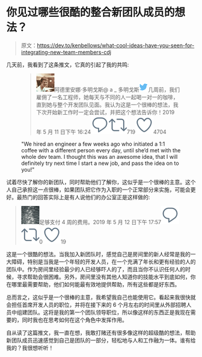 # 你见过哪些很酷的整合新团队成员的想法？

> 原文：<https://dev.to/kenbellows/what-cool-ideas-have-you-seen-for-integrating-new-team-members-cdj>

几天前，我看到了这条推文，它真的引起了我的共鸣:

<figure>

> ![Adrienne Domingus profile image](img/93007e593f07096ee2ea41a20479a5ef.png)阿德里安娜·多明戈斯@ a _ 多明戈斯![twitter logo](img/65e26e35707d96169ec8af6b3cbf2003.png)几周前，我们雇佣了一名工程师，她每天与不同的人一起喝一对一的咖啡，直到她与整个开发团队见面。我认为这是一个很棒的想法，我下次开始新工作时一定会尝试，并把这个想法告诉你！2019 年 5 月 11 日下午 16:24[![Twitter reply action](img/269095962147c28351274afdd5486a48.png)](https://twitter.com/intent/tweet?in_reply_to=1127248044678737921)[![Twitter retweet action](img/771160ecf06ae3d4d7a7815c29c819c2.png)](https://twitter.com/intent/retweet?tweet_id=1127248044678737921)719[![Twitter like action](img/c077611ab2a5e0b4cd0c826ee7ae1e48.png)](https://twitter.com/intent/like?tweet_id=1127248044678737921)4704

<figcaption>"We hired an engineer a few weeks ago who initiated a 1:1 coffee with a different person every day, until she’d met with the whole dev team. I thought this was an awesome idea, that I will definitely try next time I start a new job, and pass the idea on to you!"</figcaption>

</figure>

试着尽快了解你的新团队，同时帮助他们了解你，这似乎是一个很棒的主意。这个人自己承担这一点很棒，如果团队把它作为入职的一个正常部分来实施，可能会更好。最热门的回答实际上是有人说他们的办公室正是这样做的:

> ![Mads Toftum profile image](img/b3b316364287cc9c09bf1db79391c311.png)足够支付 4 周的费用。2019 年 5 月 12 日下午 17:57[![Twitter reply action](img/269095962147c28351274afdd5486a48.png)](https://twitter.com/intent/tweet?in_reply_to=1127633821606862848)[![Twitter retweet action](img/771160ecf06ae3d4d7a7815c29c819c2.png)](https://twitter.com/intent/retweet?tweet_id=1127633821606862848)0[![Twitter like action](img/c077611ab2a5e0b4cd0c826ee7ae1e48.png)](https://twitter.com/intent/like?tweet_id=1127633821606862848)19

这是一个很酷的想法。当我加入新团队时，感觉自己是房间里的新人经常是我的一大障碍，特别是当我是一个年轻的开发人员，在一个充满了年长和更有经验的人的团队中。作为房间里经验最少的人已经够吓人的了，而且当你不认识任何人的时候，寻求帮助会很困难。另外，房间里没有其他人知道你的技能水平到底如何，你在哪里最需要帮助，他们如何能最有效地提供帮助，所有这些都是好东西。

总而言之，这似乎是一个很棒的主意，我希望我自己也能使用它。看起来我很快就会担任首席开发人员的职位，并将在接下来的 6 个月左右的时间里从外部招聘人员中组建团队。这将是我的第一个团队领导职位，所以像这样的东西正是我现在需要的，同时我也在思考如何在这个角色中发挥作用。

自从读了这篇推文，我一直在想，我敢打赌还有很多像这样的超级酷的想法，帮助新团队成员迅速感觉到自己是团队的一部分，轻松地与人和工作融为一体。谁有给我的？我很想听听！